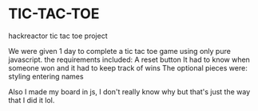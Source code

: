 # TIC-TAC-TOE
hackreactor tic tac toe project


We were given 1 day to complete a tic tac toe game using only pure javascript.
the requirements included:
A reset button
It had to know when someone won
and it had to keep track of wins
The optional pieces were:
styling
entering names

Also I made my board in js, I don't really know why but that's just the way that I did it lol.
